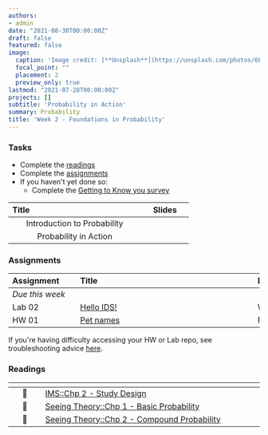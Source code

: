```yaml
---
authors:
- admin
date: "2021-08-30T00:00:00Z"
draft: false
featured: false
image:
  caption: 'Image credit: [**Unsplash**](https://unsplash.com/photos/6EnTPvPPL6I)'
  focal_point: ""
  placement: 2
  preview_only: true
lastmod: "2021-07-28T00:00:00Z"
projects: []
subtitle: 'Probability in Action'
summary: Probability
title: 'Week 2 - Foundations in Probability'
---
```


### Tasks

- Complete the [readings](/post/02-week/#readings)
- Complete the [assignments](/post/02-week/#assignments)
- If you haven't yet done so:
	- Complete the [Getting to Know you survey](https://forms.office.com/Pages/ResponsePage.aspx?id=sAafLmkWiUWHiRCgaTTcYRiRHjHRDWhOuLE_6JyNA0dUMkU3TzFXRTkyTFBVVjBLVUVTRDdJVlg2WS4u)



| <div style="width:250px;text-align:left">Title</div> | <div  style="width:80px;text-align:center">Slides</div> | 
|:---:|:---------------------|
| Introduction to Probability   | [<span style="color: #4b5357;"><i class="fas fa-desktop fa-lg"></i></span>](https://sta198f2021.github.io/website/slides/week-01/w2-l01-prob.html#1)  | 
| Probability in Action | [<span style="color: #4b5357;"><i class="fas fa-desktop fa-lg"></i></span>](https://sta198f2021.github.io/website/slides/week-01/w2-l02-prob.html#1)  | 



### Assignments

| <div style="width:120px;text-align:left">Assignment</div> | <div style="width:340px;text-align:left">Title</div> | <div style="width:200px;text-align:left">Due</div> |
|:---|:---|:---|
| *Due this week* | | |
| Lab 02 | [Hello IDS!](https://ids-s1-20.github.io/labs/lab-00/lab-00-hello-ids.html) | Wed., Sept. 1, 4:00pm |
| HW 01  | [Pet names](https://ids-s1-20.github.io/homework/hw-00/hw-00-pet-names.html) | Fri., Sept. 3, 4:00pm |

If you're having difficulty accessing your HW or Lab repo, see troubleshooting advice [here](/troubleshoot/github-org.html).

### Readings

| <div style="width:50px"></div>  | <div style="width:420px"></div>  |  <div style="width:200px"></div> |
|:---:|:---|:---:|
| :open_book: | [IMS::Chp 2 - Study Design](https://openintro-ims.netlify.app/data-design.html) | **Required** |
| :open_book: | [Seeing Theory::Chp 1 - Basic Probability](https://seeing-theory.brown.edu/basic-probability/index.html) | **Required** |
| :open_book: | [Seeing Theory::Chp 2 - Compound Probability](https://seeing-theory.brown.edu/compound-probability/index.html#section1) | **Required** |

